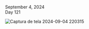 September 4, 2024 <br>
Day 121<br>


![Captura de tela 2024-09-04 220315](https://github.com/user-attachments/assets/2df71835-6191-4e4f-92c8-8e753311fabd)
